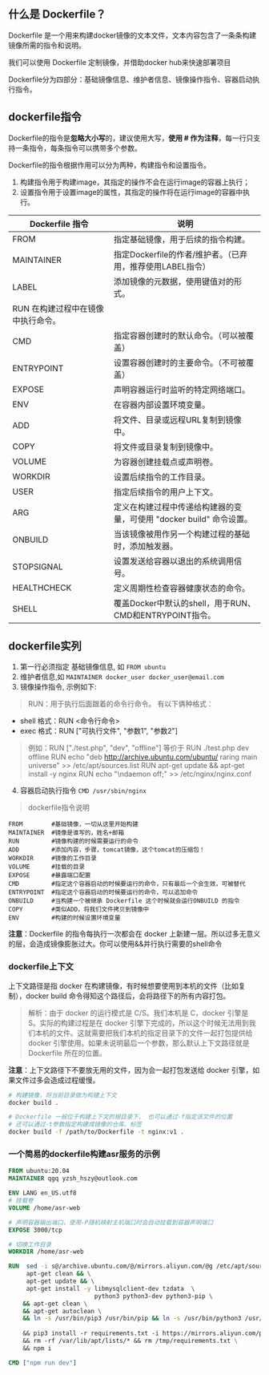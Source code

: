 ## 什么是 Dockerfile？
Dockerfile 是一个用来构建docker镜像的文本文件，文本内容包含了一条条构建镜像所需的指令和说明。

我们可以使用 Dockerfile 定制镜像，并借助docker hub来快速部署项目

Dockerfile分为四部分：基础镜像信息、维护者信息、镜像操作指令、容器启动执行指令。

## dockerfile指令
Dockerfile的指令是**忽略大小写**的，建议使用大写，**使用 # 作为注释**，每一行只支持一条指令，每条指令可以携带多个参数。

Dockerfile的指令根据作用可以分为两种，构建指令和设置指令。

1. 构建指令用于构建image，其指定的操作不会在运行image的容器上执行；
2. 设置指令用于设置image的属性，其指定的操作将在运行image的容器中执行。


|Dockerfile 指令	|   说明    |
|-------------------|-------------------|
|FROM	            |指定基础镜像，用于后续的指令构建。|
|MAINTAINER	        |指定Dockerfile的作者/维护者。（已弃用，推荐使用LABEL指令）|
|LABEL	            |添加镜像的元数据，使用键值对的形式。|
RUN	在构建过程中在镜像中执行命令。|
|CMD                |指定容器创建时的默认命令。（可以被覆盖）|
|ENTRYPOINT	        |设置容器创建时的主要命令。（不可被覆盖）|
|EXPOSE	            |声明容器运行时监听的特定网络端口。|
|ENV	            |在容器内部设置环境变量。|
|ADD	            |将文件、目录或远程URL复制到镜像中。|
|COPY	            |将文件或目录复制到镜像中。|
|VOLUME	           |为容器创建挂载点或声明卷。|
|WORKDIR	        |设置后续指令的工作目录。|
|USER	            |指定后续指令的用户上下文。|
|ARG	            |定义在构建过程中传递给构建器的变量，可使用 "docker build" 命令设置。|
|ONBUILD	        |当该镜像被用作另一个构建过程的基础时，添加触发器。|
|STOPSIGNAL	        |设置发送给容器以退出的系统调用信号。|
|HEALTHCHECK	    |定义周期性检查容器健康状态的命令。|
|SHELL	            |覆盖Docker中默认的shell，用于RUN、CMD和ENTRYPOINT指令。|

## dockerfile实列

1. 第一行必须指定 基础镜像信息, 如 `FROM ubuntu`
2. 维护者信息,如 `MAINTAINER docker_user docker_user@email.com`
3. 镜像操作指令, 示例如下:
> RUN：用于执行后面跟着的命令行命令。 有以下俩种格式：
- shell 格式：RUN <命令行命令>
- exec 格式：RUN ["可执行文件", "参数1", "参数2"]

> 例如：RUN ["./test.php", "dev", "offline"] 等价于 RUN ./test.php dev offline
RUN echo "deb http://archive.ubuntu.com/ubuntu/ raring main universe" >> /etc/apt/sources.list
RUN apt-get update && apt-get install -y nginx
RUN echo "\ndaemon off;" >> /etc/nginx/nginx.conf
4. 容器启动执行指令 `CMD /usr/sbin/nginx`

> dockerfile指令说明
```
FROM		#基础镜像，一切从这里开始构建
MAINTAINER	#镜像是谁写的，姓名+邮箱
RUN			#镜像构建的时候需要运行的命令
ADD			#添加内容，步骤，tomcat镜像，这个tomcat的压缩包！
WORKDIR		#镜像的工作目录	
VOLUME		#挂载的目录
EXPOSE		#暴露端口配置
CMD			#指定这个容器启动的时候要运行的命令，只有最后一个会生效，可被替代
ENTRYPOINT	#指定这个容器启动的时候要运行的命令，可以追加命令
ONBUILD		#当构建一个被继承 Dockerfile 这个时候就会运行ONBUILD 的指令
COPY 		#类似ADD，将我们文件拷贝到镜像中
ENV			#构建的时候设置环境变量
```

**注意**：Dockerfile 的指令每执行一次都会在 docker 上新建一层。所以过多无意义的层，会造成镜像膨胀过大。你可以使用&&并行执行需要的shell命令

### dockerfile上下文

上下文路径是指 docker 在构建镜像，有时候想要使用到本机的文件（比如复制），docker build 命令得知这个路径后，会将路径下的所有内容打包。

> 解析：由于 docker 的运行模式是 C/S。我们本机是 C，docker 引擎是 S。实际的构建过程是在 docker 引擎下完成的，所以这个时候无法用到我们本机的文件。这就需要把我们本机的指定目录下的文件一起打包提供给 docker 引擎使用。如果未说明最后一个参数，那么默认上下文路径就是 Dockerfile 所在的位置。

**注意**：上下文路径下不要放无用的文件，因为会一起打包发送给 docker 引擎，如果文件过多会造成过程缓慢。

```sh
# 构建镜像，将当前目录做为构建上下文
docker build .

# Dockerfile 一般位于构建上下文的根目录下， 也可以通过-f指定该文件的位置
# 还可以通过-t参数指定构建成镜像的仓库、标签
docker build -f /path/to/Dockerfile -t nginx:v1 .
```

### 一个简易的dockerfile构建asr服务的示例

```dockerfile
FROM ubuntu:20.04
MAINTAINER qgq yzsh_hszy@outlook.com

ENV LANG en_US.utf8
# 挂载卷
VOLUME /home/asr-web

# 声明容器输出端口，使用-P随机映射主机端口时会自动挂载到容器声明端口
EXPOSE 3000/tcp

# 切换工作目录
WORKDIR /home/asr-web

RUN  sed -i s@/archive.ubuntu.com/@/mirrors.aliyun.com/@g /etc/apt/sources.list && \
     apt-get clean && \
     apt-get update && \
     apt-get install -y libmysqlclient-dev tzdata  \
                        python3 python3-dev python3-pip \
    && apt-get clean \
    && apt-get autoclean \
	&& ln -s /usr/bin/pip3 /usr/bin/pip && ln -s /usr/bin/python3 /usr/bin/python \
	
	&& pip3 install -r requirements.txt -i https://mirrors.aliyun.com/pypi/simple  \
	&& rm -rf /var/lib/apt/lists/* && rm /tmp/requirements.txt \
    && npm i

CMD ["npm run dev"]
```